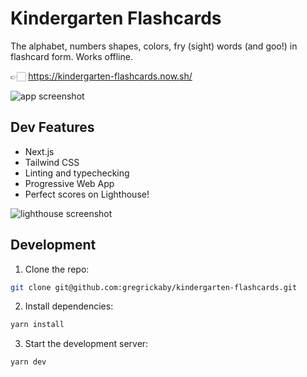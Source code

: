 # Kindergarten Flashcards

The alphabet, numbers shapes, colors, fry (sight) words (and goo!) in flashcard form. Works offline.

👉🏻 https://kindergarten-flashcards.now.sh/

![app screenshot](https://dl.dropbox.com/s/rrqe1sss5ywacay/kapture%202020-06-17%20at%2016.39.28.gif?dl=0)

## Dev Features

- Next.js
- Tailwind CSS
- Linting and typechecking
- Progressive Web App
- Perfect scores on Lighthouse!

![lighthouse screenshot](https://dl.dropbox.com/s/6gbmh6yboz6thi2/kapture%202020-06-17%20at%2016.36.35.gif?dl=0)

## Development

1. Clone the repo:

```bash
git clone git@github.com:gregrickaby/kindergarten-flashcards.git
```

2. Install dependencies:

```bash
yarn install
```

3. Start the development server:

```bash
yarn dev
```
